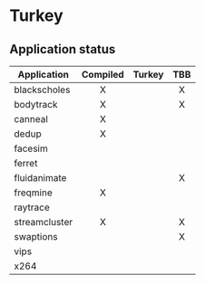 # Turkey

## Application status

| Application     | Compiled        | Turkey          | TBB             |
| --------------- | :-------------: | :-------------: | :-------------: |
| blackscholes    | X               |                 | X               |
| bodytrack       | X               |                 | X               |
| canneal         | X               |                 |                 |
| dedup           | X               |                 |                 |
| facesim         |                 |                 |                 |
| ferret          |                 |                 |                 |
| fluidanimate    |                 |                 | X               |
| freqmine        | X               |                 |                 |
| raytrace        |                 |                 |                 |
| streamcluster   | X               |                 | X               |
| swaptions       |                 |                 | X               |
| vips            |                 |                 |                 |
| x264            |                 |                 |                 |
